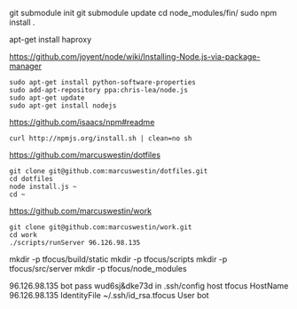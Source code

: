 git submodule init
git submodule update
cd node_modules/fin/
sudo npm install .

apt-get install haproxy

https://github.com/joyent/node/wiki/Installing-Node.js-via-package-manager

	sudo apt-get install python-software-properties
	sudo add-apt-repository ppa:chris-lea/node.js
	sudo apt-get update
	sudo apt-get install nodejs

https://github.com/isaacs/npm#readme

	curl http://npmjs.org/install.sh | clean=no sh

https://github.com/marcuswestin/dotfiles

	git clone git@github.com:marcuswestin/dotfiles.git
	cd dotfiles
	node install.js ~
	cd ~

https://github.com/marcuswestin/work

	git clone git@github.com:marcuswestin/work.git
	cd work
	./scripts/runServer 96.126.98.135

mkdir -p tfocus/build/static
mkdir -p tfocus/scripts
mkdir -p tfocus/src/server
mkdir -p tfocus/node_modules

96.126.98.135
bot pass wud6sj&dke73d
in .ssh/config
	host tfocus
	HostName 96.126.98.135
	IdentityFile ~/.ssh/id_rsa.tfocus
	User bot
